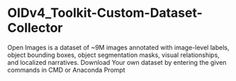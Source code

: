 # OIDv4_Toolkit-Custom-Dataset-Collector
Open Images is a dataset of ~9M images annotated with image-level labels, object bounding boxes, object segmentation masks, visual relationships, and localized narratives. Download Your own dataset by entering the given commands in CMD or Anaconda Prompt
